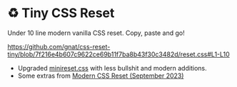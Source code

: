 # ♻️ Tiny CSS Reset 
Under 10 line modern vanilla CSS reset. Copy, paste and go!

https://github.com/gnat/css-reset-tiny/blob/7f216e4b607c9622ce69b11f7ba8b43f30c3482d/reset.css#L1-L10

* Upgraded [minireset.css](https://github.com/jgthms/minireset.css) with less bullshit and modern additions.
* Some extras from [Modern CSS Reset (September 2023)](https://andy-bell.co.uk/a-more-modern-css-reset/)
